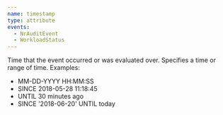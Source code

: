 ```yaml
---
name: timestamp
type: attribute
events:
  - NrAuditEvent
  - WorkloadStatus
---
```


Time that the event occurred or was evaluated over. Specifies a time or range of time. Examples:

*   MM-DD-YYYY HH:MM:SS
*   SINCE 2018-05-28 11:18:45
*   UNTIL 30 minutes ago
*   SINCE '2018-06-20' UNTIL today